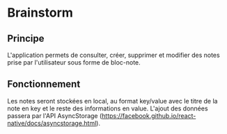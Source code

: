 # Brainstorm

## Principe
L'application permets de consulter, créer, supprimer et modifier des notes prise par l'utilisateur sous forme de bloc-note.


## Fonctionnement
Les notes seront stockées en local, au format key/value avec le titre de la note en key et le reste des informations en value.
L'ajout des données passera par l'API AsyncStorage (https://facebook.github.io/react-native/docs/asyncstorage.html). 
